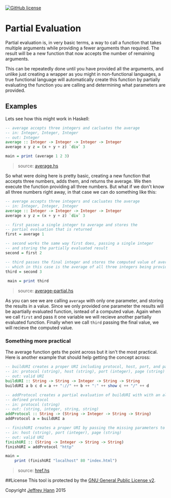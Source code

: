[![GitHub license](https://img.shields.io/github/license/obihann-learning/functional-programming.svg)](https://github.com/obihann-learning/functional-programming/blob/master/LICENSE)

# Partial Evaluation

Partial evaluation is, in very basic terms, a way to call a function that takes multiple arguments while 
providing a fewer arguments than required. The result will be a new function that now accepts the number of remaining arguments. 

This can be repeatedly done until you have provided all the arguments, and unlike just creating a wrapper as you might in 
non-functional languages, a true functional language will automatically create this function by partially evaluating the function you 
are calling and determining what parameters are provided.

## Examples

Lets see how this might work in Haskell:

```haskell
-- average accepts three integers and cacluates the average
-- in: Integer, Integer, Integer
-- out: Integer
average :: Integer -> Integer -> Integer -> Integer
average x y z = (x + y + z) `div` 3

main = print (average 1 2 3)
```

> source: [average.hs](average.hs)
    
So what were doing here is pretty basic, creating a new function that accepts three numbers, adds them, and returns the average. We then execute the function providing all three numbers. But what if we don't know all three numbers right away, in that case we can do something like this:

```haskell
-- average accepts three integers and cacluates the average
-- in: Integer, Integer, Integer
average :: Integer -> Integer -> Integer -> Integer
average x y z = (x + y + z) `div` 3

-- first passes a single integer to average and stores the 
-- partial evaluation that is returned
first = average 1

-- second works the same way first does, passing a single integer
-- and storing the partially evaluated result
second = first 2

-- third passes the final integer and stores the computed value of average
-- which in this case is the average of all three integers being provided
third = second 3
    
 main = print third
 ```

> source: [average-partial.hs](average-partial.hs)
    
As you can see we are calling `average` with only one parameter, and storing the results in a value. Since we only provided one parameter the results will be apartially evaluated function, isntead of a computed value. Again when we call `first` and pass it one variable we will recieve another partially evaluated function. Finally when we call `third` passing the final value, we will recieve the computed value.

### Something more practical

The average function gets the point across but it isn't the most practical. Here is another example that should help getting the concept across:

```haskell
-- buildURI creates a proper URI including protocol, host, port, and page
-- in: protocol (string), host (string), port (integer), page (string)
-- out: valid URI
buildURI :: String -> String -> Integer -> String -> String
buildURI a b c d = a ++ "://" ++ b ++ ":" ++ show c ++ "/" ++ d

-- addProtocol creates a partial evaluation of buildURI with with an already 
-- defined protocol
-- in: protocol (string)
-- out: (string, integer, string, string)
addProtocol :: String -> (String -> Integer -> String -> String)
addProtocol a = buildURI a

-- finishURI creates a proper URI by passing the missing parameters to buildURI
-- in: host (string), port (integer), page (string)
-- out: valid URI
finishURI :: (String -> Integer -> String -> String)
finishURI = addProtocol "http"

main =
    print (finishURI "localhost" 80 "index.html")
```

> source: [href.hs](href.hs)


##License
This tool is protected by the [GNU General Public License v2](http://www.gnu.org/licenses/gpl-2.0.html).

Copyright [Jeffrey Hann](http://jeffreyhann.ca/) 2015
